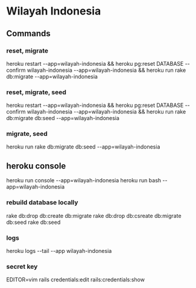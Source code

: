 # Wilayah Indonesia

## Commands

### reset, migrate

heroku restart --app=wilayah-indonesia && heroku pg:reset DATABASE --confirm wilayah-indonesia --app=wilayah-indonesia && heroku run rake db:migrate --app=wilayah-indonesia 

### reset, migrate, seed

heroku restart --app=wilayah-indonesia && heroku pg:reset DATABASE --confirm wilayah-indonesia --app=wilayah-indonesia && heroku run rake db:migrate db:seed --app=wilayah-indonesia 

### migrate, seed

heroku run rake db:migrate db:seed --app=wilayah-indonesia 

## heroku console

heroku run console --app=wilayah-indonesia 
heroku run bash --app=wilayah-indonesia 

### rebuild database locally

rake db:drop db:create db:migrate
rake db:drop db:csreate db:migrate db:seed
rake db:seed

### logs

heroku logs --tail --app wilayah-indonesia

### secret key

EDITOR=vim rails credentials:edit
rails:credentials:show
